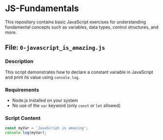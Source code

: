 # JS-Fundamentals

This repository contains basic JavaScript exercises for understanding fundamental concepts such as variables, data types, control structures, and more.

## File: `0-javascript_is_amazing.js`

### Description

This script demonstrates how to declare a constant variable in JavaScript and print its value using `console.log`.

### Requirements

- Node.js installed on your system
- No use of the `var` keyword (only `const` or `let` allowed)

### Script Content

```javascript
const myVar = 'JavaScript is amazing';
console.log(myVar);
